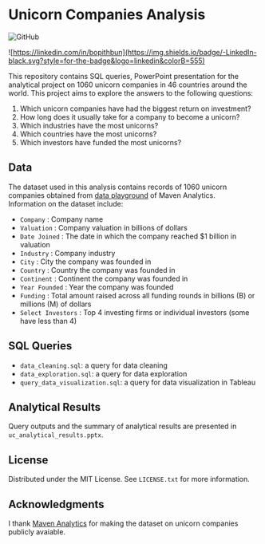 # Unicorn Companies Analysis


<img alt="GitHub" src="https://img.shields.io/github/license/bopith/UnicornCompanies?style=for-the-badge"> 

![https://linkedin.com/in/bopithbun](https://img.shields.io/badge/-LinkedIn-black.svg?style=for-the-badge&logo=linkedin&colorB=555)


This repository contains SQL queries, PowerPoint presentation for the analytical project on 1060 unicorn companies in 46 countries around the world. This project aims to explore the answers to the following questions:
1. Which unicorn companies have had the biggest return on investment?
2. How long does it usually take for a company to become a unicorn?
3. Which industries have the most unicorns? 
4. Which countries have the most unicorns? 
5. Which investors have funded the most unicorns?


## Data

The dataset used in this analysis contains records of 1060 unicorn companies obtained from [data playground](https://www.mavenanalytics.io/data-playground) of Maven Analytics. <br />
Information on the dataset include:
- `Company` : Company name
- `Valuation` : Company valuation in billions of dollars
- `Date Joined` : The date in which the company reached $1 billion in valuation
- `Industry` : Company industry
- `City` : City the company was founded in
- `Country` : Country the company was founded in
- `Continent` : Continent the company was founded in
- `Year Founded` : Year the company was founded
- `Funding` : Total amount raised across all funding rounds in billions (B) or millions (M) of dollars
- `Select Investors` : Top 4 investing firms or individual investors (some have less than 4)


## SQL Queries

- `data_cleaning.sql`: a query for data cleaning
- `data_exploration.sql`: a query for data exploration
- `query_data_visualization.sql`: a query for data visualization in Tableau


## Analytical Results

Query outputs and the summary of analytical results are presented in `uc_analytical_results.pptx`. 


## License

Distributed under the MIT License. See `LICENSE.txt` for more information.


## Acknowledgments

I thank [Maven Analytics](https://www.mavenanalytics.io/) for making the dataset on unicorn companies publicly avaiable.